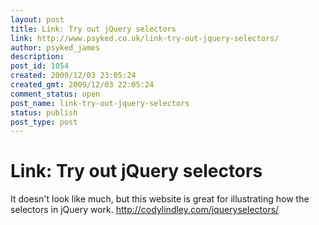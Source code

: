 ```yaml
---
layout: post
title: Link: Try out jQuery selectors
link: http://www.psyked.co.uk/link-try-out-jquery-selectors/
author: psyked_james
description: 
post_id: 1054
created: 2009/12/03 23:05:24
created_gmt: 2009/12/03 22:05:24
comment_status: open
post_name: link-try-out-jquery-selectors
status: publish
post_type: post
---
```


# Link: Try out jQuery selectors

It doesn't look like much, but this website is great for illustrating how the selectors in jQuery work. <http://codylindley.com/jqueryselectors/>